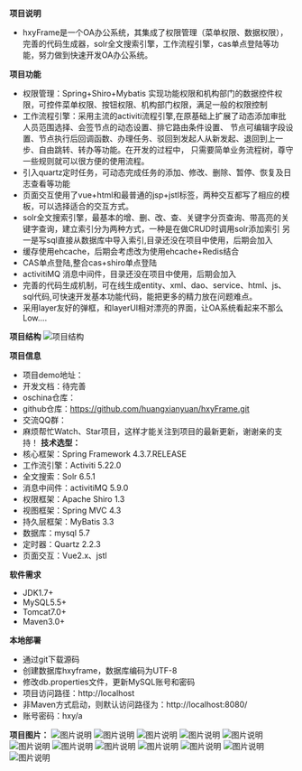 **项目说明** 
- hxyFrame是一个OA办公系统，其集成了权限管理（菜单权限、数据权限），完善的代码生成器，solr全文搜索引擎，工作流程引擎，cas单点登陆等功能，努力做到快速开发OA办公系统。


**项目功能** 
- 权限管理：Spring+Shiro+Mybatis 实现功能权限和机构部门的数据控件权限，可控件菜单权限、按钮权限、机构部门权限，满足一般的权限控制
- 工作流程引擎：采用主流的activiti流程引擎,在原基础上扩展了动态添加审批人员范围选择、会签节点的动态设置、排它路由条件设置、
              节点可编辑字段设置、节点执行后回调函数、办理任务、驳回到发起人从新发起、退回到上一步、自由跳转、转办等功能。在开发的过程中，
              只需要简单业务流程树，尊守一些规则就可以很方便的使用流程。
- 引入quartz定时任务，可动态完成任务的添加、修改、删除、暂停、恢复及日志查看等功能
- 页面交互使用了vue+html和最普通的jsp+jstl标签，两种交互都写了相应的模板，可以选择适合的交互方式。
- solr全文搜索引擎，最基本的增、删、改、查、关键字分页查询、带高亮的关键字查询，建立索引分为两种方式，一种是在做CRUD时调用solr添加索引
    另一是写sql直接从数据库中导入索引,目录还没在项目中使用，后期会加入
- 缓存使用ehcache，后期会考虑改为使用ehcache+Redis结合
- CAS单点登陆,整合cas+shiro单点登陆
- activitiMQ 消息中间件，目录还没在项目中使用，后期会加入
- 完善的代码生成机制，可在线生成entity、xml、dao、service、html、js、sql代码,可快速开发基本功能代码，能把更多的精力放在问题难点。
- 采用layer友好的弹框，和layerUI相对漂亮的界面，让OA系统看起来不那么Low....

**项目结构** 
![项目结构](http://osaowv4s0.bkt.clouddn.com/upload/20170828/9906e6ef50914343ad7a896975f1fe7b "项目结构")


**项目信息** 
- 项目demo地址：
- 开发文档：待完善
- oschina仓库：
- github仓库：https://github.com/huangxianyuan/hxyFrame.git
- 交流QQ群：
- 麻烦帮忙Watch、Star项目，这样才能关注到项目的最新更新，谢谢亲的支持！
 **技术选型：** 
- 核心框架：Spring Framework 4.3.7.RELEASE
- 工作流引擎：Activiti 5.22.0
- 全文搜索：Solr 6.5.1
- 消息中间件：activitiMQ 5.9.0
- 权限框架：Apache Shiro 1.3
- 视图框架：Spring MVC 4.3
- 持久层框架：MyBatis 3.3
- 数据库：mysql 5.7
- 定时器：Quartz 2.2.3
- 页面交互：Vue2.x、jstl


 **软件需求** 
- JDK1.7+
- MySQL5.5+
- Tomcat7.0+
- Maven3.0+



 **本地部署**
- 通过git下载源码
- 创建数据库hxyframe，数据库编码为UTF-8
- 修改db.properties文件，更新MySQL账号和密码
- 项目访问路径：http://localhost
- 非Maven方式启动，则默认访问路径为：http://localhost:8080/
- 账号密码：hxy/a

**项目图片：**
![图片说明](http://osaowv4s0.bkt.clouddn.com/upload/20170828/0e4ae20f3963422c8c93ae0408956be3 "图片说明")
![图片说明](http://osaowv4s0.bkt.clouddn.com/upload/20170828/7ca41c6baa324f729cf9ef82994fa056 "图片说明")
![图片说明](http://osaowv4s0.bkt.clouddn.com/upload/20170828/a4e43a7f37314fc0aeaa02a53de75ae2 "图片说明")
![图片说明](http://osaowv4s0.bkt.clouddn.com/upload/20170828/fd4d21b767b440e5845364e696801690 "图片说明")
![图片说明](http://osaowv4s0.bkt.clouddn.com/upload/20170828/590dc2d93f91436299ca7b32f50fd388 "图片说明")
![图片说明](http://osaowv4s0.bkt.clouddn.com/upload/20170828/2400965ea8534360840553657549a5cb "图片说明")
![图片说明](http://osaowv4s0.bkt.clouddn.com/upload/20170828/2fa6368a983a4f14a4ee95a9379092a7 "图片说明")
![图片说明](http://osaowv4s0.bkt.clouddn.com/upload/20170828/932cc2ed67c34690bea97c3c9766ab2c "图片说明")
![图片说明](http://osaowv4s0.bkt.clouddn.com/upload/20170828/f07ca986851248cb98ea2a5008c5daea "图片说明")
![图片说明](http://osaowv4s0.bkt.clouddn.com/upload/20170828/859c2607a84340529114e618ac293872 "图片说明")
![图片说明](http://osaowv4s0.bkt.clouddn.com/upload/20170828/2a7b4ab64d51457fb7bd2bde3575e4a1 "图片说明")
![图片说明](http://osaowv4s0.bkt.clouddn.com/upload/20170828/31fa0f9cc88241ec80ca76f90a462243 "图片说明")



